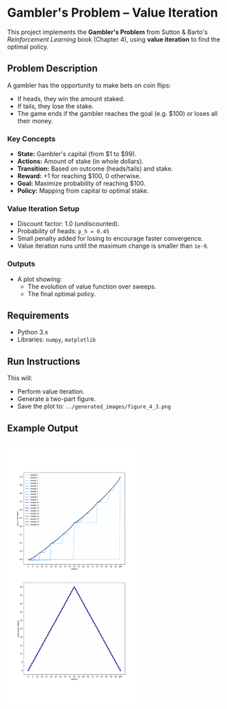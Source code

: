 # Gambler's Problem – Value Iteration 

This project implements the **Gambler's Problem** from Sutton & Barto's *Reinforcement Learning* book (Chapter 4), using **value iteration** to find the optimal policy.

## Problem Description

A gambler has the opportunity to make bets on coin flips:
- If heads, they win the amount staked.
- If tails, they lose the stake.
- The game ends if the gambler reaches the goal (e.g. $100) or loses all their money.

### Key Concepts
- **State:** Gambler's capital (from $1 to $99).
- **Actions:** Amount of stake (in whole dollars).
- **Transition:** Based on outcome (heads/tails) and stake.
- **Reward:** +1 for reaching $100, 0 otherwise.
- **Goal:** Maximize probability of reaching $100.
- **Policy:** Mapping from capital to optimal stake.

### Value Iteration Setup
- Discount factor: 1.0 (undiscounted).
- Probability of heads: `p_h = 0.45`
- Small penalty added for losing to encourage faster convergence.
- Value iteration runs until the maximum change is smaller than `1e-9`.

### Outputs
- A plot showing:
  - The evolution of value function over sweeps.
  - The final optimal policy.

## Requirements
- Python 3.x
- Libraries: `numpy`, `matplotlib`

## Run Instructions

This will:
- Perform value iteration.
- Generate a two-part figure.
- Save the plot to: `../generated_images/figure_4_3.png`

## Example Output

<img src="generated_images/figure_4_3.png" width="60%">
